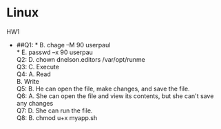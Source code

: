 # Linux
HW1  
* ##Q1: * B. chage –M 90 userpaul  
      * E. passwd –x 90 userpau  
Q2: D. chown dnelson.editors /var/opt/runme  
Q3: C. Execute  
Q4: A. Read  
    B. Write  
Q5: B. He can open the file, make changes, and save the file.  
Q6: A. She can open the file and view its contents, but she can't save any changes  
Q7: D. She can run the file.  
Q8: B. chmod u+x myapp.sh  


